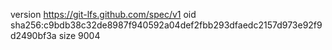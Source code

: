 version https://git-lfs.github.com/spec/v1
oid sha256:c9bdb38c32de8987f940592a04def2fbb293dfaedc2157d973e92f9d2490bf3a
size 9004
